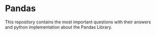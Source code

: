 # Pandas
This repository contains the most important questions with their answers and python implementation about the Pandas Library. 
